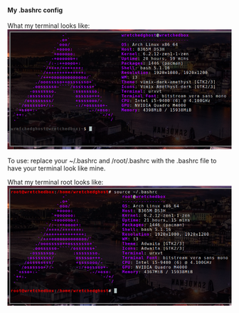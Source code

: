 #### My .bashrc config

What my terminal looks like: ![screenshots/neofetch.png](screenshots/neofetch.png)

To use: replace your ~/.bashrc and /root/.bashrc with the .bashrc file to have your terminal look like mine. 

What my terminal root looks like: ![screenshots/neofetch_root.png](screenshots/neofetch_root.png)
